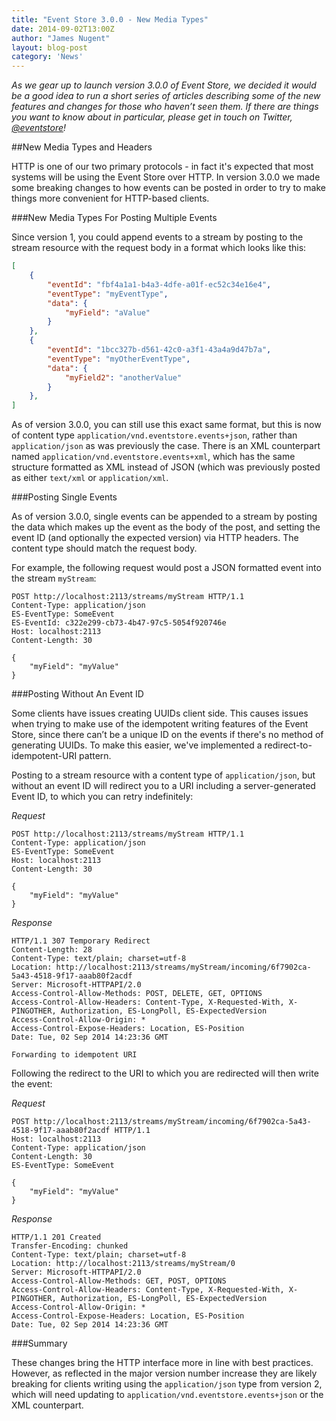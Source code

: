 ```yaml
---
title: "Event Store 3.0.0 - New Media Types"
date: 2014-09-02T13:00Z
author: "James Nugent"
layout: blog-post
category: 'News'
---
```


*As we gear up to launch version 3.0.0 of Event Store, we decided it would be a good idea to run a short series of articles describing some of the new features and changes for those who haven’t seen them. If there are things you want to know about in particular, please get in touch on Twitter, [@eventstore](https://twitter.com/eventstore)!*

##New Media Types and Headers

HTTP is one of our two primary protocols - in fact it's expected that most
systems will be using the Event Store over HTTP. In version 3.0.0 we made some
breaking changes to how events can be posted in order to try to make things
more convenient for HTTP-based clients.

###New Media Types For Posting Multiple Events

Since version 1, you could append events to a stream by posting to the stream
resource with the request body in a format which looks like this:

```json
[
    {
        "eventId": "fbf4a1a1-b4a3-4dfe-a01f-ec52c34e16e4",
        "eventType": "myEventType",
        "data": {
            "myField": "aValue"
        }
    },
    {
        "eventId": "1bcc327b-d561-42c0-a3f1-43a4a9d47b7a",
        "eventType": "myOtherEventType",
        "data": {
            "myField2": "anotherValue"
        }
    },
]
```

As of version 3.0.0, you can still use this exact same format, but this is now
of content type `application/vnd.eventstore.events+json`, rather than
`application/json` as was previously the case. There is an XML counterpart
named `application/vnd.eventstore.events+xml`, which has the same structure
formatted as XML instead of JSON (which was previously posted as either
`text/xml` or `application/xml`.

###Posting Single Events

As of version 3.0.0, single events can be appended to a stream by posting the
data which makes up the event as the body of the post, and setting the event ID
(and optionally the expected version) via HTTP headers. The content type should
match the request body.

For example, the following request would post a JSON formatted event into the
stream `myStream`:

```http
POST http://localhost:2113/streams/myStream HTTP/1.1
Content-Type: application/json
ES-EventType: SomeEvent
ES-EventId: c322e299-cb73-4b47-97c5-5054f920746e
Host: localhost:2113
Content-Length: 30

{
    "myField": "myValue"
}
```

###Posting Without An Event ID

Some clients have issues creating UUIDs client side. This causes issues when
trying to make use of the idempotent writing features of the Event Store, since
there can’t be a unique ID on the events if there's no method of generating
UUIDs. To make this easier, we've implemented a redirect-to-idempotent-URI
pattern.

Posting to a stream resource with a content type of `application/json`, but without an event ID will redirect you to a URI including a server-generated Event ID, to which you can retry indefinitely:

*Request*

```http
POST http://localhost:2113/streams/myStream HTTP/1.1
Content-Type: application/json
ES-EventType: SomeEvent
Host: localhost:2113
Content-Length: 30

{
    "myField": "myValue"
}
```

*Response*

```http
HTTP/1.1 307 Temporary Redirect
Content-Length: 28
Content-Type: text/plain; charset=utf-8
Location: http://localhost:2113/streams/myStream/incoming/6f7902ca-5a43-4518-9f17-aaab80f2acdf
Server: Microsoft-HTTPAPI/2.0
Access-Control-Allow-Methods: POST, DELETE, GET, OPTIONS
Access-Control-Allow-Headers: Content-Type, X-Requested-With, X-PINGOTHER, Authorization, ES-LongPoll, ES-ExpectedVersion
Access-Control-Allow-Origin: *
Access-Control-Expose-Headers: Location, ES-Position
Date: Tue, 02 Sep 2014 14:23:36 GMT

Forwarding to idempotent URI
```

Following the redirect to the URI to which you are redirected will then write the event:

*Request*

```http
POST http://localhost:2113/streams/myStream/incoming/6f7902ca-5a43-4518-9f17-aaab80f2acdf HTTP/1.1
Host: localhost:2113
Content-Type: application/json
Content-Length: 30
ES-EventType: SomeEvent

{
    "myField": "myValue"
}
```

*Response*

```http
HTTP/1.1 201 Created
Transfer-Encoding: chunked
Content-Type: text/plain; charset=utf-8
Location: http://localhost:2113/streams/myStream/0
Server: Microsoft-HTTPAPI/2.0
Access-Control-Allow-Methods: GET, POST, OPTIONS
Access-Control-Allow-Headers: Content-Type, X-Requested-With, X-PINGOTHER, Authorization, ES-LongPoll, ES-ExpectedVersion
Access-Control-Allow-Origin: *
Access-Control-Expose-Headers: Location, ES-Position
Date: Tue, 02 Sep 2014 14:23:36 GMT
```

###Summary

These changes bring the HTTP interface more in line with best practices.
However, as reflected in the major version number increase they are likely
breaking for clients writing using the `application/json` type from version 2,
which will need updating to `application/vnd.eventstore.events+json` or the XML
counterpart.
